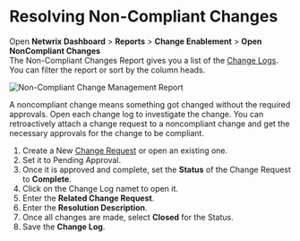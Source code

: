 # Resolving Non-Compliant Changes

Open **Netwrix Dashboard** > **Reports** > **Change Enablement** > **Open NonCompliant Changes**  
The Non-Compliant Changes Report gives you a list of the [Change Logs](/docs/platgovsalesforce/change_management/using_change_logs.md). You
can filter the report or sort by the column heads.

![Non-Compliant Change Management Report](/img/product_docs/platgovnetsuite/change_management/changelog-1.webp)

A noncompliant change means something got changed without the required approvals. Open each change
log to investigate the change. You can retroactively attach a change request to a noncompliant
change and get the necessary approvals for the change to be compliant.

1. Create a New [Change Request](/docs/platgovsalesforce/change_management/creating_change_request.md) or open an existing one.
2. Set it to Pending Approval.
3. Once it is approved and complete, set the **Status** of the Change Request to **Complete**.
4. Click on the Change Log namet to open it.
5. Enter the **Related Change Request**.
6. Enter the **Resolution Description**.
7. Once all changes are made, select **Closed** for the Status.
8. Save the **Change Log**.
